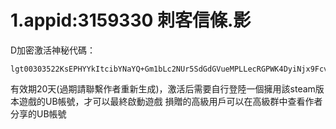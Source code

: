 <style>
body {
  background-image: url('background.jpg'); 
  background-size: cover; 
  background-position: center;
  background-repeat: no-repeat; 
  background-attachment: fixed; 
}
</style>
<script async src="https://pagead2.googlesyndication.com/pagead/js/adsbygoogle.js?client=ca-pub-7261994485465423"
     crossorigin="anonymous"></script>

# 1.appid:3159330 刺客信條.影
  D加密激活神秘代碼：
  
    lgt00303522KsEPHYYkItcibYNaYQ+Gm1bLc2NUr5SdGdGVueMPLLecRGPWK4DyiNjx9Fcvvm1m+INaH4Iu5iB6/aqDyVBLp7Nrfql6cpatwn84VQFVt6XqrX/RVME1lVcKnagP7Dyd/xBR5nGrHD3RdGe+KsfCN7YuaJ26UZzJOidB5DZT+R0wFMELyMUJ75xoQSTiH90JQizL4nIJEzldKvBmwfN5rYvpiT72DCUZdYCFYoCNaDgJr7y64u4AFylA4X3oLsS4ic7Bhm4uJ2MmDXSNpuzwf0QvzKHVMzyAadxEmMKhAUJqakIp7kAB8C/D5W/1x4d8eQupMVVpzH7/QK/X4AoPyuybATimQCEZZ6vByxDIJ0Sgn/1Hf/HsRkoC9ddhgEua
  
  有效期20天(過期請聯繫作者重新生成)，激活后需要自行登陸一個擁用該steam版本遊戲的UB帳號，才可以最終啟動遊戲
  損贈的高級用戶可以在高級群中查看作者分享的UB帳號
